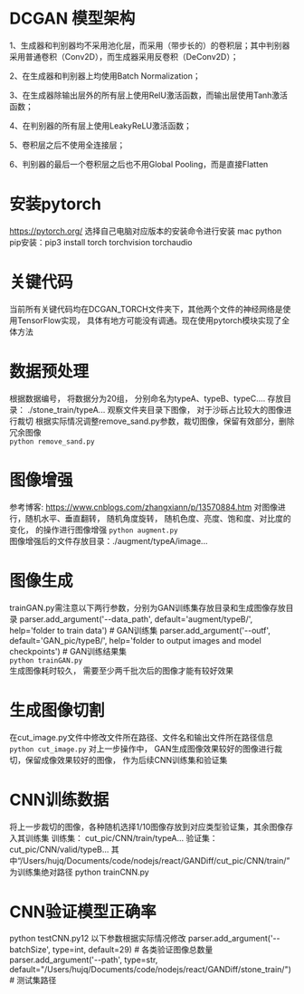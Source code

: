 # DCGAN 模型架构
1、生成器和判别器均不采用池化层，而采用（带步长的）的卷积层；其中判别器采用普通卷积（Conv2D），而生成器采用反卷积（DeConv2D）；

2、在生成器和判别器上均使用Batch Normalization；

3、在生成器除输出层外的所有层上使用RelU激活函数，而输出层使用Tanh激活函数；

4、在判别器的所有层上使用LeakyReLU激活函数；

5、卷积层之后不使用全连接层；

6、判别器的最后一个卷积层之后也不用Global Pooling，而是直接Flatten

# 安装pytorch 
https://pytorch.org/ 选择自己电脑对应版本的安装命令进行安装 mac  python pip安装：pip3 install torch torchvision torchaudio

# 关键代码
当前所有关键代码均在DCGAN_TORCH文件夹下，其他两个文件的神经网络是使用TensorFlow实现， 具体有地方可能没有调通。现在使用pytorch模块实现了全体方法

# 数据预处理
根据数据编号， 将数据分为20组， 分别命名为typeA、typeB、typeC....
存放目录： ./stone_train/typeA...
观察文件夹目录下图像， 对于沙砾占比较大的图像进行裁切
根据实际情况调整remove_sand.py参数，裁切图像，保留有效部分，删除冗余图像<br/>
```python remove_sand.py```

# 图像增强
参考博客: https://www.cnblogs.com/zhangxiann/p/13570884.htm
对图像进行，随机水平、垂直翻转， 随机角度旋转， 随机色度、亮度、饱和度、对比度的变化， 的操作进行图像增强
```python augment.py```<br/>
图像增强后的文件存放目录：./augment/typeA/image...

# 图像生成
trainGAN.py需注意以下两行参数，分别为GAN训练集存放目录和生成图像存放目录
parser.add_argument('--data_path', default='augment/typeB/', help='folder to train data') # GAN训练集
parser.add_argument('--outf', default='GAN_pic/typeB/', help='folder to output images and model checkpoints') # GAN训练结果集<br/> 
```python trainGAN.py```<br/>
生成图像耗时较久， 需要至少两千批次后的图像才能有较好效果

# 生成图像切割
在cut_image.py文件中修改文件所在路径、文件名和输出文件所在路径信息
<br/> ```python cut_image.py```
对上一步操作中， GAN生成图像效果较好的图像进行裁切，保留成像效果较好的图像， 作为后续CNN训练集和验证集

# CNN训练数据
将上一步裁切的图像，各种随机选择1/10图像存放到对应类型验证集，其余图像存入其训练集
训练集： cut_pic/CNN/train/typeA...
验证集： cut_pic/CNN/valid/typeB... 
其中“/Users/hujq/Documents/code/nodejs/react/GANDiff/cut_pic/CNN/train/”为训练集绝对路径
python trainCNN.py

# CNN验证模型正确率
python testCNN.py12
以下参数根据实际情况修改
parser.add_argument('--batchSize', type=int, default=29)  # 各类验证图像总数量
parser.add_argument('--path', type=str, default="/Users/hujq/Documents/code/nodejs/react/GANDiff/stone_train/") # 测试集路径








